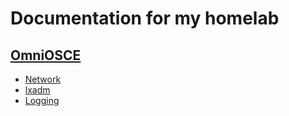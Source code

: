 # Documentation for my homelab

## [OmniOSCE](https://github.com/jadams/homelab-documentation/tree/master/omniosce)
* [Network](https://github.com/jadams/homelab-documentation/blob/master/omniosce/network.sh)
* [lxadm](https://github.com/jadams/homelab-documentation/blob/master/lxadm.sh)
* [Logging](https://github.com/jadams/homelab-documentation/blob/master/omniosce/logging.md)
